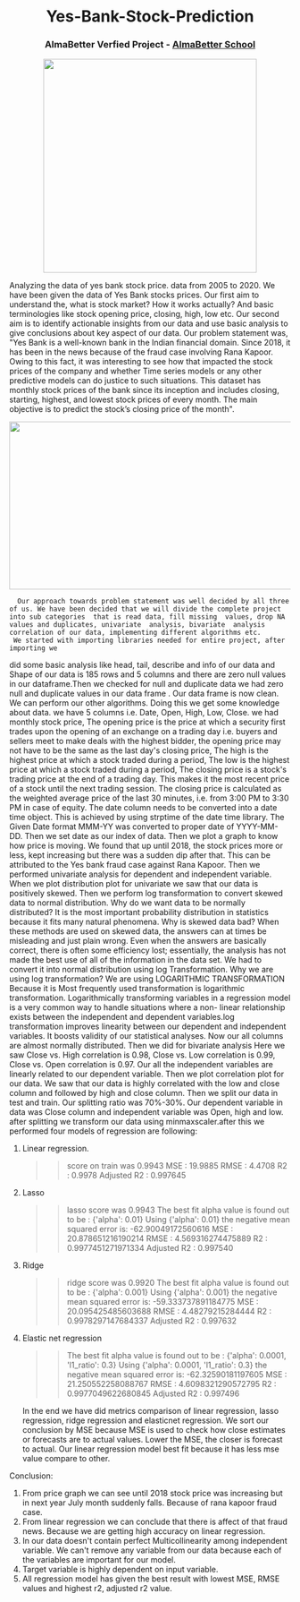 <h1 align="center"> Yes-Bank-Stock-Prediction </h1>
<h3 align="center"> AlmaBetter Verfied Project - <a href="https://www.almabetter.com/"> AlmaBetter School </a> </h5>

<p align="center"> 
<img src="https://www.google.com/imgres?imgurl=https%3A%2F%2Fcdn-images-1.medium.com%2Fmax%2F866%2F1*QNPtTTF_g3fTvt39XcCxnw%402x.png&imgrefurl=https%3A%2F%2Fmedium.com%2Falmabetter&tbnid=AoQtSY2S79ZMiM&vet=12ahUKEwiLnuWZt__2AhUh_jgGHTDgAToQMygEegUIARCsAQ..i&docid=8Jb-eRdRRiNenM&w=866&h=184&q=almabetter&ved=2ahUKEwiLnuWZt__2AhUh_jgGHTDgAToQMygEegUIARCsAQ.jpg" height="382px">
</p>

Analyzing the data of yes bank stock price. data from 2005 to 2020.
We have been given the data of Yes Bank stocks prices. Our first aim to understand the, what is stock market? How it works actually? And basic terminologies like stock opening price, closing, high, low etc. Our second aim is to identify actionable insights from our data and use basic analysis to give conclusions about key aspect of our data.
      Our problem statement was, "Yes Bank is a well-known bank in the Indian financial domain. Since 2018, it has been in the news because of the fraud case involving Rana Kapoor. Owing to this fact, it was interesting to see how that impacted the stock prices of the company and whether Time series models or any other predictive models can do justice to such situations. This dataset has monthly stock prices of the bank since its inception and includes closing, starting, highest, and lowest stock prices of every month. The main objective is to predict the stock’s closing price of the month".
      
 <img target="_blank" src="https://encrypted-tbn0.gstatic.com/images?q=tbn:ANd9GcQTRv3JihQuhGdRxFQGzt5mvuc6QGuQ_q_hkw&usqp=CAU.jpg" width=1000; height=300>
 
      Our approach towards problem statement was well decided by all three of us. We have been decided that we will divide the complete project into sub categories  that is read data, fill missing  values, drop NA values and duplicates, univariate  analysis, bivariate  analysis  correlation of our data, implementing different algorithms etc.
     We started with importing libraries needed for entire project, after importing we 
did some basic analysis like head, tail, describe and info of our data and Shape of our data is 185 rows and 5 columns and there are zero null values in our dataframe.Then we checked for null and duplicate data we had zero null and duplicate values in our data frame . Our data frame is now clean. We can perform our other algorithms. Doing this we get some knowledge about data. we have 5 columns i.e. Date, Open, High, Low, Close. we had monthly stock price, The opening price is the price at which a security first trades upon the opening of an exchange on a trading day i.e. buyers and 
sellers meet to make deals with the highest bidder, the opening price may not have to be the same as the last day's closing price, The high is the highest price at which a stock traded during a period, The low is the highest price at which a stock traded during a period, The closing price is a stock's trading price at the end of a trading day. This makes it the most recent price of a stock until the next trading session. The closing price is calculated as the weighted average price of the last 30 minutes, i.e. from 3:00 PM to 3:30 PM in case of equity. 
     The date column needs to be converted into a date time object. This is achieved by using strptime of the date time library. The Given Date format MMM-YY was converted to proper date of YYYY-MM-DD. Then we set date as our index of data. Then we plot a graph to know how price is moving. We found that up until 2018, the stock prices more or less, kept increasing but there was a sudden dip after that. This can be attributed to the Yes bank fraud case against Rana Kapoor.
     Then we performed univariate analysis for dependent and independent variable. When we plot distribution plot for univariate we saw that our data is positively skewed. Then we perform log transformation to convert skewed data to normal distribution. Why do we want data to be normally distributed?
It is the most important probability distribution in statistics because it fits many natural phenomena. Why is skewed data bad? When these methods are used on skewed data, the answers can at times be misleading and just plain wrong. Even when the answers are basically correct, there is often some efficiency lost; essentially, the analysis has not made the best use of all of the information in the data set. We had to convert it into normal distribution using log Transformation. Why we are using log transformation? We are using LOGARITHMIC TRANSFORMATION Because it is Most frequently used transformation is logarithmic transformation. Logarithmically transforming variables in a regression model is a very common way to handle situations where a non- linear relationship exists between the independent and dependent variables.log transformation improves linearity between our dependent and independent variables. It boosts validity of our statistical analyses. Now our all columns are almost normally distributed. Then we did for bivariate analysis Here we saw Close vs. High correlation is 0.98, Close vs. Low correlation is 0.99, Close vs. Open correlation is 0.97. Our all the independent variables are linearly related to our dependent variable. Then we plot correlation plot for our data. We saw that our data is highly correlated with the low and close column and followed by high and close column.
    Then we split our data in test and train. Our splitting ratio was 70%-30%. Our dependent variable in data was Close column and independent variable was
Open, high and low. after splitting we transform our data using minmaxscaler.after this we performed four models of regression are 
following:
1) Linear regression.
   >>score on train was 0.9943
   >>MSE : 19.9885 
   >>RMSE : 4.4708
   >>R2 : 0.9978 
   >>Adjusted R2 :  0.997645
2) Lasso 
   >>lasso score was 0.9943
   >>The best fit alpha value is found out to be : {'alpha': 0.01}
     Using  {'alpha': 0.01}  the negative mean squared error is:  -62.90049172560616
   >>MSE : 20.878651216190214
   >>RMSE : 4.569316274475889
   >>R2 : 0.9977451271971334
   >>Adjusted R2 :  0.997540
3) Ridge 
   >>ridge score was 0.9920
   >>The best fit alpha value is found out to be : {'alpha': 0.001}
     Using  {'alpha': 0.001}  the negative mean squared error is:  -59.333737891184775
   >>MSE : 20.095425485603688
   >>RMSE : 4.48279215284444
   >>R2 : 0.9978297147684337
   >>Adjusted R2 :  0.997632
4) Elastic net regression
   >>The best fit alpha value is found out to be : {'alpha': 0.0001, 'l1_ratio': 0.3}
     Using  {'alpha': 0.0001, 'l1_ratio': 0.3}  the negative mean squared error is: -62.32590181197605
   >>MSE : 21.250552258088767
   >>RMSE : 4.6098321290572795
   >>R2 : 0.9977049622680845
   >>Adjusted R2 :  0.997496

      In the end we have did metrics comparison of linear regression, lasso regression, ridge regression and elasticnet regression. We sort our conclusion by MSE because MSE is used to check how close estimates or forecasts are to actual values. Lower the MSE, the closer is forecast to actual. Our linear regression model best fit because it has less mse value compare to other.

 Conclusion:
1) From price graph we can see until 2018 stock price was increasing but in next year July month suddenly falls. Because of rana kapoor fraud case. 
2) From linear regression we can conclude that there is affect of that fraud news. Because we are getting high accuracy on linear regression.
3) In our data doesn't contain perfect Multicollinearity among independent variable. We can't remove any variable from our data because each of the variables are important for our model.
4) Target variable is highly dependent on input variable.
5) All regression model has given the best result with lowest MSE, RMSE values and highest r2, adjusted 
 r2 value. 
